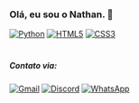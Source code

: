 ### Olá, eu sou o Nathan. 👋
[![Python](https://img.shields.io/badge/Python-3776AB.svg?style=for-the-badge&logo=Python&logoColor=white)]()
[![HTML5](https://img.shields.io/badge/HTML5-E34F26.svg?style=for-the-badge&logo=HTML5&logoColor=white)]()
[![CSS3](https://img.shields.io/badge/CSS3-1572B6.svg?style=for-the-badge&logo=CSS3&logoColor=white)]()
#
##### Contato via:
[![Gmail](https://img.shields.io/badge/Gmail-D14836?style=for-the-badge&logo=gmail&logoColor=white)]()
[![Discord](https://img.shields.io/badge/Discord-7289DA?style=for-the-badge&logo=discord&logoColor=white)]()
[![WhatsApp](https://img.shields.io/badge/WhatsApp-25D366?style=for-the-badge&logo=whatsapp&logoColor=white)]()

